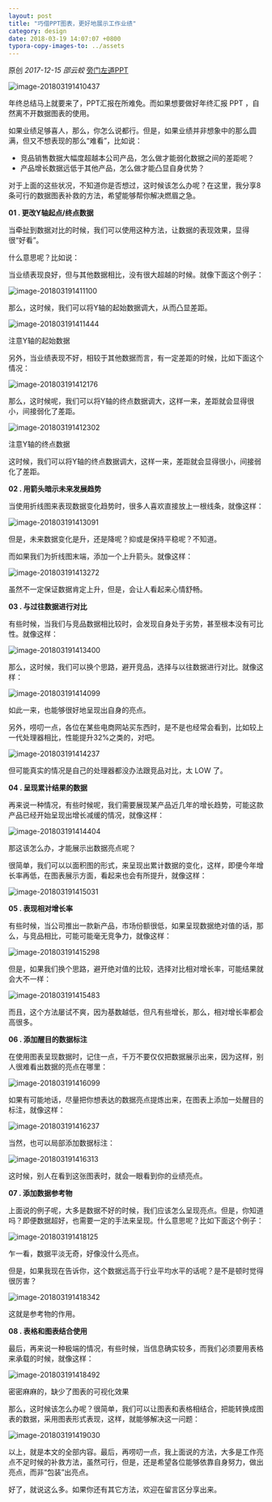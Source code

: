 ```yaml
---
layout: post
title: "巧借PPT图表，更好地展示工作业绩"
category: design
date: 2018-03-19 14:07:07 +0800
typora-copy-images-to: ../assets
---
```


原创 *2017-12-15* *邵云蛟* [旁门左道PPT](https://mp.weixin.qq.com/s?__biz=MzU2ODEyNzY3Mw==&mid=2247487526&idx=1&sn=b7ba4dae84711c7e2afb273c77d7047a&scene=19##)

![image-201803191410437](../assets/image-201803191410437.png)

年终总结马上就要来了，PPT汇报在所难免。而如果想要做好年终汇报 PPT ，自然离不开数据图表的使用。

如果业绩足够喜人，那么，你怎么说都行。但是，如果业绩并非想象中的那么圆满，但又不想表现的那么“难看”，比如说：

- 竞品销售数据大幅度超越本公司产品，怎么做才能弱化数据之间的差距呢？
- 产品增长数据远低于其他产品，怎么做才能凸显自身优势？

对于上面的这些状况，不知道你是否想过，这时候该怎么办呢？在这里，我分享8条可行的数据图表补救的方法，希望能够帮你解决燃眉之急。



**01 . 更改Y轴起点/终点数据**

 

当牵扯到数据对比的时候，我们可以使用这种方法，让数据的表现效果，显得很“好看”。

什么意思呢？比如说：

 

当业绩表现良好，但与其他数据相比，没有很大超越的时候。就像下面这个例子：

![image-201803191411100](../assets/image-201803191411100.png)

那么，这时候，我们可以将Y轴的起始数据调大，从而凸显差距。

![image-201803191411444](../assets/image-201803191411444.png)

注意Y轴的起始数据

 

另外，当业绩表现不好，相较于其他数据而言，有一定差距的时候，比如下面这个情况：

![image-201803191412176](../assets/image-201803191412176.png)

那么，这时候呢，我们可以将Y轴的终点数据调大，这样一来，差距就会显得很小，间接弱化了差距。

![image-201803191412302](../assets/image-201803191412302.png)

 注意Y轴的终点数据

这时候，我们可以将Y轴的终点数据调大，这样一来，差距就会显得很小，间接弱化了差距。

 

**02 . 用箭头暗示未来发展趋势**

当使用折线图来表现数据变化趋势时，很多人喜欢直接放上一根线条，就像这样：

![image-201803191413091](../assets/image-201803191413091.png)

但是，未来数据变化是升，还是降呢？抑或是保持平稳呢？不知道。

而如果我们为折线图末端，添加一个上升箭头。就像这样：

![image-201803191413272](../assets/image-201803191413272.png) 

虽然不一定保证数据肯定上升，但是，会让人看起来心情舒畅。

 

**03 . 与过往数据进行对比**

 

有些时候，当我们与竞品数据相比较时，会发现自身处于劣势，甚至根本没有可比性。就像这样：

![image-201803191413400](../assets/image-201803191413400.png)

那么，这时候，我们可以换个思路，避开竞品，选择与以往数据进行对比。就像这样：

![image-201803191414099](../assets/image-201803191414099.png)

如此一来，也能够很好地呈现出自身的亮点。

另外，唠叨一点，各位在某些电商网站买东西时，是不是也经常会看到，比如较上一代处理器相比，性能提升32%之类的，对吧。

![image-201803191414237](../assets/image-201803191414237.png)

但可能真实的情况是自己的处理器都没办法跟竞品对比，太 LOW 了。

 

**04 . 呈现累计结果的数据**

 

再来说一种情况，有些时候呢，我们需要展现某产品近几年的增长趋势，可能这款产品已经开始呈现出增长减缓的情况，就像这样：

![image-201803191414404](../assets/image-201803191414404.png)

那这该怎么办，才能展示出数据亮点呢？

很简单，我们可以以面积图的形式，来呈现出累计数据的变化，这样，即便今年增长率再低，在图表展示方面，看起来也会有所提升，就像这样：

![image-201803191415031](../assets/image-201803191415031.png) 



**05 . 表现相对增长率**

 

有些时候，当公司推出一款新产品，市场份额很低，如果呈现数据绝对值的话，那么，与竞品相比，可能可能毫无竞争力，就像这样：

![image-201803191415298](../assets/image-201803191415298.png)

但是，如果我们换个思路，避开绝对值的比较，选择对比相对增长率，可能结果就会大不一样：

![image-201803191415483](../assets/image-201803191415483.png)

而且，这个方法屡试不爽，因为基数越低，但凡有些增长，那么，相对增长率都会高很多。



**06 . 添加醒目的数据标注**

 

在使用图表呈现数据时，记住一点，千万不要仅仅把数据展示出来，因为这样，别人很难看出数据的亮点在哪里：

![image-201803191416099](../assets/image-201803191416099.png)

如果有可能地话，尽量把你想表达的数据亮点提炼出来，在图表上添加一处醒目的标注，就像这样：

![image-201803191416237](../assets/image-201803191416237.png)

当然，也可以局部添加数据标注：

![image-201803191416313](../assets/image-201803191416313.png)

这时候，别人在看到这张图表时，就会一眼看到你的业绩亮点。

 

**07 . 添加数据参考物**

上面说的例子呢，大多是数据不好的时候，我们应该怎么呈现亮点。但是，你知道吗？即便数据超好，也需要一定的手法来呈现。什么意思呢？比如下面这个例子：

![image-201803191418125](../assets/image-201803191418125.png)

乍一看，数据平淡无奇，好像没什么亮点。

但是，如果我现在告诉你，这个数据远高于行业平均水平的话呢？是不是顿时觉得很厉害？

![image-201803191418342](../assets/image-201803191418342.png)

这就是参考物的作用。

 

**08 . 表格和图表结合使用**

 

最后，再来说一种极端的情况，有些时候，当信息确实较多，而我们必须要用表格来承载的时候，就像这样：

![image-201803191418492](../assets/image-201803191418492.png)

密密麻麻的，缺少了图表的可视化效果

那么，这时候该怎么办呢？很简单，我们可以让图表和表格相结合，把能转换成图表的数据，采用图表形式表现，这样，就能够解决这一问题：

![image-201803191419030](../assets/image-201803191419030.png)

以上，就是本文的全部内容。最后，再唠叨一点，我上面说的方法，大多是工作亮点不足时候的补救方法，虽然可行，但是，还是希望各位能够依靠自身努力，做出亮点，而非“包装”出亮点。

好了，就说这么多。如果你还有其它方法，欢迎在留言区分享出来。